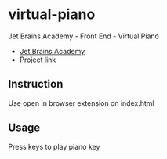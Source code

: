 # virtual-piano
Jet Brains Academy - Front End - Virtual Piano
- [Jet Brains Academy](https://hyperskill.org)
- [Project link](https://hyperskill.org/projects/101?goal=590)

## Instruction
Use open in browser extension on index.html

## Usage
Press keys to play piano key